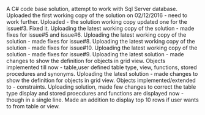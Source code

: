 A C# code base solution, attempt to work with Sql Server database. 
Uploaded the first working copy of the solution on 02/12/2016 - need to work further.
Uploaded - the solution working copy updated one for the issue#3. Fixed it. 
Uploading the latest working copy of the solution - made fixes for issue#5 and issue#6. 
Uploading the latest working copy of the solution - made fixes for issue#8.
Uploading the latest working copy of the solution - made fixes for issue#10.
Uploading the latest working copy of the solution - made fixes for issue#9.
Uploading the latest solution - made changes to show the definition for objects in grid view. Objects implemented till now - table,user defined table type, view, functions, stored procedures and synonyms.
Uploading the latest solution - made changes to show the definition for objects in grid view. Objects implemented/extended to - constraints.
Uploading solution, made few changes to correct the table type display and stored proecdures and functions are displayed now - though in a single line. Made an addition to display top 10 rows if user wants to from table or view.
